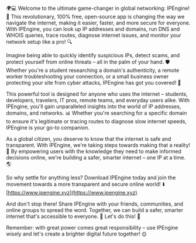 🌍💻️ Welcome to the ultimate game-changer in global networking: IPEngine! 🚀 This revolutionary, 100% free, open-source app is changing the way we navigate the internet, making it easier, faster, and more secure for everyone. With IPEngine, you can look up IP addresses and domains, run DNS and WHOIS queries, trace routes, diagnose internet issues, and monitor your network setup like a pro! 🔍

Imagine being able to quickly identify suspicious IPs, detect scams, and protect yourself from online threats – all in the palm of your hand. 🛡️ Whether you're a student researching a domain's authenticity, a remote worker troubleshooting your connection, or a small business owner protecting your site from cyber attacks, IPEngine has got you covered! 💪

This powerful tool is designed for anyone who uses the internet – students, developers, travelers, IT pros, remote teams, and everyday users alike. With IPEngine, you'll gain unparalleled insights into the world of IP addresses, domains, and networks. 📊 Whether you're searching for a specific domain to ensure it's legitimate or tracing routes to diagnose slow internet speeds, IPEngine is your go-to companion.

As a global citizen, you deserve to know that the internet is safe and transparent. With IPEngine, we're taking steps towards making that a reality! 💪 By empowering users with the knowledge they need to make informed decisions online, we're building a safer, smarter internet – one IP at a time. 🌎

So why settle for anything less? Download IPEngine today and join the movement towards a more transparent and secure online world! ⬇️ [https://www.ipengine.xyz](https://www.ipengine.xyz)

And don't stop there! Share IPEngine with your friends, communities, and online groups to spread the word. Together, we can build a safer, smarter internet that's accessible to everyone. 🌟 Let's do this! 💪

Remember: with great power comes great responsibility – use IPEngine wisely and let's create a brighter digital future together! 🌞